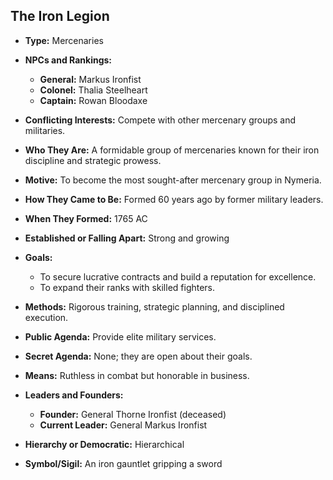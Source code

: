 ## The Iron Legion

- **Type:** Mercenaries

- **NPCs and Rankings:**
    - **General:** Markus Ironfist
    - **Colonel:** Thalia Steelheart
    - **Captain:** Rowan Bloodaxe

- **Conflicting Interests:** Compete with other mercenary groups and militaries.

- **Who They Are:** A formidable group of mercenaries known for their iron discipline and strategic prowess.

- **Motive:** To become the most sought-after mercenary group in Nymeria.

- **How They Came to Be:** Formed 60 years ago by former military leaders.

- **When They Formed:** 1765 AC

- **Established or Falling Apart:** Strong and growing

- **Goals:**
    - To secure lucrative contracts and build a reputation for excellence.
    - To expand their ranks with skilled fighters.

- **Methods:** Rigorous training, strategic planning, and disciplined execution.

- **Public Agenda:** Provide elite military services.

- **Secret Agenda:** None; they are open about their goals.

- **Means:** Ruthless in combat but honorable in business.

- **Leaders and Founders:**
    - **Founder:** General Thorne Ironfist (deceased)
    - **Current Leader:** General Markus Ironfist

- **Hierarchy or Democratic:** Hierarchical

- **Symbol/Sigil:** An iron gauntlet gripping a sword